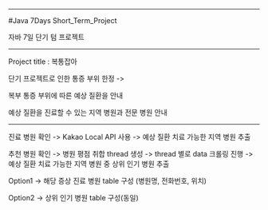 ----------------------------------------------
#Java 7Days Short_Term_Project

자바 7일 단기 텀 프로젝트

-----------------------------------------------
Project title : 복통잡아

단기 프로젝트로 인한 통증 부위 한정 ->

복부 통증 부위에 따른 예상 질환을 안내

예상 질환을 진료할 수 있는 지역 병원과 전문 병원 안내

------------------------------------------------
진료 병원 확인 -> Kakao Local API 사용 -> 예상 질환 치료 가능한 지역 병원 추출

추천 병원 확인 -> 병원 평점 취합 thread 생성 -> thread 별로 data 크롤링 진행 -> 예상 질환 치료 가능한 지역 병원 중 상위 인기 병원 추출

Option1 -> 해당 증상 진료 병원 table 구성 (병원명, 전화번호, 위치)

Option2 -> 상위 인기 병원 table 구성(동일)

